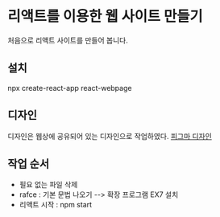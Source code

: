 # 리액트를 이용한 웹 사이트 만들기
처음으로 리액트 사이트를 만들어 봅니다.

## 설치
npx create-react-app react-webpage

## 디자인
디자인은 웹상에 공유되어 있는 디자인으로 작업하였다.
[피그마 디자인](https://www.figma.com/file/kLditpb1bOVTKY8zgNT6AX/Untitled?type=design&node-id=2%3A215&mode=design&t=HDMfOXkxijFBlsw8-1)

## 작업 순서
- 필요 없는 파일 삭제
- rafce : 기본 문법 나오기 --> 확장 프로그램 EX7 설치
- 리액트 시작 : npm start